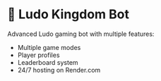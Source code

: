 # 🎲 Ludo Kingdom Bot

Advanced Ludo gaming bot with multiple features:
- Multiple game modes
- Player profiles
- Leaderboard system
- 24/7 hosting on Render.com
